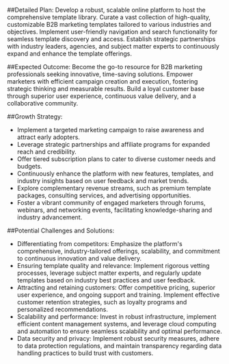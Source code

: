 ##Detailed Plan:
Develop a robust, scalable online platform to host the comprehensive template library. Curate a vast collection of high-quality, customizable B2B marketing templates tailored to various industries and objectives. Implement user-friendly navigation and search functionality for seamless template discovery and access. Establish strategic partnerships with industry leaders, agencies, and subject matter experts to continuously expand and enhance the template offerings.

##Expected Outcome:
Become the go-to resource for B2B marketing professionals seeking innovative, time-saving solutions. Empower marketers with efficient campaign creation and execution, fostering strategic thinking and measurable results. Build a loyal customer base through superior user experience, continuous value delivery, and a collaborative community.

##Growth Strategy:
- Implement a targeted marketing campaign to raise awareness and attract early adopters.
- Leverage strategic partnerships and affiliate programs for expanded reach and credibility.
- Offer tiered subscription plans to cater to diverse customer needs and budgets.
- Continuously enhance the platform with new features, templates, and industry insights based on user feedback and market trends.
- Explore complementary revenue streams, such as premium template packages, consulting services, and advertising opportunities.
- Foster a vibrant community of engaged marketers through forums, webinars, and networking events, facilitating knowledge-sharing and industry advancement.

##Potential Challenges and Solutions:
- Differentiating from competitors: Emphasize the platform's comprehensive, industry-tailored offerings, scalability, and commitment to continuous innovation and value delivery.
- Ensuring template quality and relevance: Implement rigorous vetting processes, leverage subject matter experts, and regularly update templates based on industry best practices and user feedback.
- Attracting and retaining customers: Offer competitive pricing, superior user experience, and ongoing support and training. Implement effective customer retention strategies, such as loyalty programs and personalized recommendations.
- Scalability and performance: Invest in robust infrastructure, implement efficient content management systems, and leverage cloud computing and automation to ensure seamless scalability and optimal performance.
- Data security and privacy: Implement robust security measures, adhere to data protection regulations, and maintain transparency regarding data handling practices to build trust with customers.